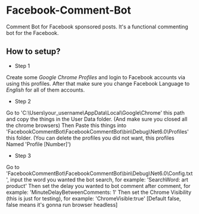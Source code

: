 # Facebook-Comment-Bot
Comment Bot for Facebook sponsored posts.
It's a functional commenting bot for the Facebook.


How to setup?
---
- Step 1

Create some *Google Chrome Profiles* and login to Facebook accounts via using this profiles. After that make sure you change Facebook Language to *English* for all of them accounts.

* Step 2

Go to 'C:\Users\your_username\AppData\Local\Google\Chrome' this path and copy the things in the User Data folder. (And make sure you closed all the chrome browsers)
Then Paste this things into 'FacebookCommentBot\FacebookCommentBot\bin\Debug\Net6.0\Profiles' this folder. (You can delete the profiles you did not want, this profiles Named 'Profile [Number]')

+ Step 3

Go to 'FacebookCommentBot\FacebookCommentBot\bin\Debug\Net6.0\Config.txt', input the word you wanted the bot search, for example: 'SearchWord: art product'
Then set the delay you wanted to bot comment after comment, for example: 'MinuteDelayBetweenComments: 1'
Then set the Chrome Visibility (this is just for testing), for example: 'ChromeVisible:true' [Default false, false means it's gonna run browser headless]
 

